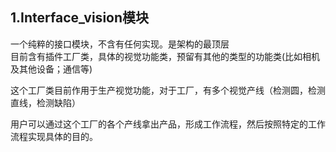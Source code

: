 
## 1.Interface_vision模块

一个纯粹的接口模块，不含有任何实现。是架构的最顶层<br>
目前含有插件工厂类，具体的视觉功能类，预留有其他的类型的功能类(比如相机及其他设备；通信等)

这个工厂类目前作用于生产视觉功能，对于工厂，有多个视觉产线（检测圆，检测直线，检测缺陷）<br>

用户可以通过这个工厂的各个产线拿出产品，形成工作流程，然后按照特定的工作流程实现具体的目的。
